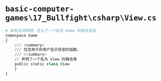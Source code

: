 # `basic-computer-games\17_Bullfight\csharp\View.cs`

```py
# 命名空间声明，定义了一个名为 Game 的命名空间
namespace Game
{
    /// <summary>
    /// 包含用于向用户显示信息的函数。
    /// </summary>
    // 声明了一个名为 View 的静态类
    public static class View
    }
}
```